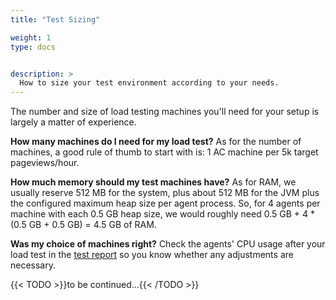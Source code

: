 ```yaml
---
title: "Test Sizing"

weight: 1
type: docs


description: >
  How to size your test environment according to your needs.
---
```


The number and size of load testing machines you'll need for your setup is largely a matter of experience. 

**How many machines do I need for my load test?**
As for the number of machines, a good rule of thumb to start with is: 1 AC machine per 5k target pageviews/hour. 

**How much memory should my test machines have?**
As for RAM, we usually reserve 512 MB for the system, plus about 512 MB for the JVM plus the configured maximum heap size per agent process. So, for 4 agents per machine with each 0.5 GB heap size, we would roughly need 0.5 GB + 4 * (0.5 GB + 0.5 GB) = 4.5 GB of RAM.

**Was my choice of machines right?**
Check the agents' CPU usage after your load test in the [test report](../../manual/320-test-evaluation/#agents) so you know whether any adjustments are necessary.

{{< TODO >}}to be continued...{{< /TODO >}}

